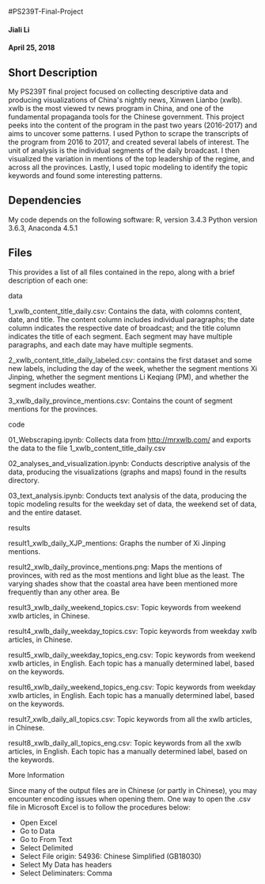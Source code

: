 #PS239T-Final-Project
#### Jiali Li
#### April 25, 2018
 
## Short Description

My PS239T final project focused on collecting descriptive data and producing visualizations of China's nightly news, Xinwen Lianbo (xwlb). xwlb is the most viewed tv news program in China, and one of the fundamental propaganda tools for the Chinese government. This project peeks into the content of the program in the past two years (2016-2017) and aims to uncover some patterns. I used Python to scrape the transcripts of the program from 2016 to 2017, and created several labels of interest. The unit of analysis is the individual segments of the daily broadcast. I then visualized the variation in mentions of the top leadership of the regime, and across all the provinces. Lastly, I used topic modeling to identify the topic keywords and found some interesting patterns. 

## Dependencies

My code depends on the following software:
R, version 3.4.3
Python version 3.6.3, Anaconda 4.5.1

## Files

This provides a list of all files contained in the repo, along with a brief description of each one:

data

1_xwlb_content_title_daily.csv: Contains the data, with colomns content, date, and title. The content column includes individual paragraphs; the date column indicates the respective date of broadcast; and the title column indicates the title of each segment. Each segment may have multiple paragraphs, and each date may have multiple segments.

2_xwlb_content_title_daily_labeled.csv: contains the first dataset and some new labels, including the day of the week, whether the segment mentions Xi Jinping, whether the segment mentions Li Keqiang (PM), and whether the segment includes weather.

3_xwlb_daily_province_mentions.csv: Contains the count of segment mentions for the provinces.


code

01_Webscraping.ipynb: Collects data from http://mrxwlb.com/ and exports the data to the file 1_xwlb_content_title_daily.csv

02_analyses_and_visualization.ipynb: Conducts descriptive analysis of the data, producing the visualizations (graphs and maps) found in the results directory.

03_text_analysis.ipynb: Conducts text analysis of the data, producing the topic modeling results for the weekday set of data, the weekend set of data, and the entire dataset.


results

result1_xwlb_daily_XJP_mentions: Graphs the number of Xi Jinping mentions.

result2_xwlb_daily_province_mentions.png: Maps the mentions of provinces, with red as the most mentions and light blue as the least. The varying shades show that the coastal area have been mentioned more frequently than any other area. Be

result3_xwlb_daily_weekend_topics.csv: Topic keywords from weekend xwlb articles, in Chinese.

result4_xwlb_daily_weekday_topics.csv: Topic keywords from weekday xwlb articles, in Chinese.

result5_xwlb_daily_weekday_topics_eng.csv: Topic keywords from weekend xwlb articles, in English. Each topic has a manually determined label, based on the keywords.

result6_xwlb_daily_weekend_topics_eng.csv: Topic keywords from weekday xwlb articles, in English. Each topic has a manually determined label, based on the keywords.

result7_xwlb_daily_all_topics.csv: Topic keywords from all the xwlb articles, in Chinese.

result8_xwlb_daily_all_topics_eng.csv: Topic keywords from all the xwlb articles, in English. Each topic has a manually determined label, based on the keywords.


More Information

Since many of the output files are in Chinese (or partly in Chinese), you may encounter encoding issues when opening them. One way to open the .csv file in Microsoft Excel is to follow the procedures below:
- Open Excel
- Go to Data
- Go to From Text
- Select Delimited
- Select File origin: 54936: Chinese Simplified (GB18030)
- Select My Data has headers
- Select Deliminaters: Comma
